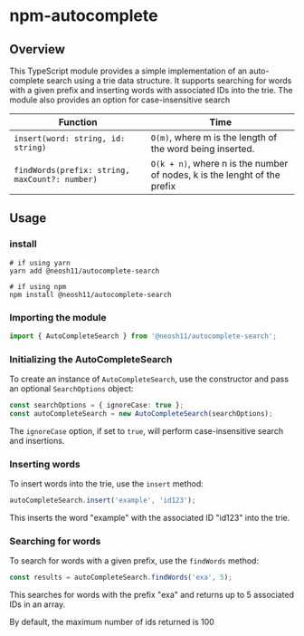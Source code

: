 # npm-autocomplete

## Overview

This TypeScript module provides a simple implementation of an auto-complete search using a trie data structure. It supports searching for words with a given prefix and inserting words with associated IDs into the trie. The module also provides an option for case-insensitive search

| Function		| Time 			|
| ----------- 	| ----------- 	|
| `insert(word: string, id: string)`      	| `O(m)`, where m is the length of the word being inserted.       	|
| `findWords(prefix: string, maxCount?: number)`   	| `O(k + n)`, where n is the number of nodes, k is the lenght of the prefix     	|


## Usage

### install

```
# if using yarn
yarn add @neosh11/autocomplete-search

# if using npm
npm install @neosh11/autocomplete-search
```

### Importing the module

```ts
import { AutoCompleteSearch } from '@neosh11/autocomplete-search';
```

### Initializing the AutoCompleteSearch

To create an instance of `AutoCompleteSearch`, use the constructor and pass an optional `SearchOptions` object:

```ts
const searchOptions = { ignoreCase: true };
const autoCompleteSearch = new AutoCompleteSearch(searchOptions);
```

The `ignoreCase` option, if set to `true`, will perform case-insensitive search and insertions.

### Inserting words

To insert words into the trie, use the `insert` method:

```ts
autoCompleteSearch.insert('example', 'id123');
```

This inserts the word "example" with the associated ID "id123" into the trie.

### Searching for words

To search for words with a given prefix, use the `findWords` method:

```ts
const results = autoCompleteSearch.findWords('exa', 5);
```
This searches for words with the prefix "exa" and returns up to 5 associated IDs in an array.

By default, the maximum number of ids returned is 100

